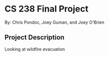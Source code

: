 # CS 238 Final Project
By: Chris Pondoc, Joey Guman, and Joey O'Brien

## Project Description
Looking at wildfire evacuation